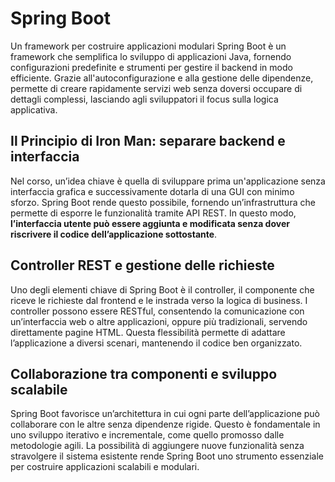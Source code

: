 # Spring Boot

Un framework per costruire applicazioni modulari
Spring Boot è un framework che semplifica lo sviluppo di applicazioni Java, fornendo configurazioni predefinite e strumenti per gestire il backend in modo efficiente. Grazie all'autoconfigurazione e alla gestione delle dipendenze, permette di creare rapidamente servizi web senza doversi occupare di dettagli complessi, lasciando agli sviluppatori il focus sulla logica applicativa.

## Il Principio di Iron Man: separare backend e interfaccia

Nel corso, un’idea chiave è quella di sviluppare prima un'applicazione senza interfaccia grafica e successivamente dotarla di una GUI con minimo sforzo. Spring Boot rende questo possibile, fornendo un’infrastruttura che permette di esporre le funzionalità tramite API REST. In questo modo, **l’interfaccia utente può essere aggiunta e modificata senza dover riscrivere il codice dell’applicazione sottostante**.

## Controller REST e gestione delle richieste

Uno degli elementi chiave di Spring Boot è il controller, il componente che riceve le richieste dal frontend e le instrada verso la logica di business. I controller possono essere RESTful, consentendo la comunicazione con un’interfaccia web o altre applicazioni, oppure più tradizionali, servendo direttamente pagine HTML. Questa flessibilità permette di adattare l’applicazione a diversi scenari, mantenendo il codice ben organizzato.

## Collaborazione tra componenti e sviluppo scalabile

Spring Boot favorisce un’architettura in cui ogni parte dell’applicazione può collaborare con le altre senza dipendenze rigide. Questo è fondamentale in uno sviluppo iterativo e incrementale, come quello promosso dalle metodologie agili. La possibilità di aggiungere nuove funzionalità senza stravolgere il sistema esistente rende Spring Boot uno strumento essenziale per costruire applicazioni scalabili e modulari.